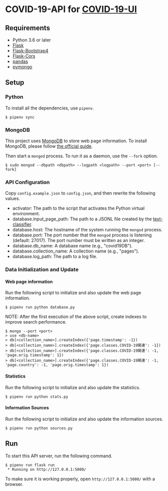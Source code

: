 # COVID-19-API for [COVID-19-UI]((https://github.com/NLPforCOVID-19/covid-19-ui))

## Requirements

- Python 3.6 or later
- [Flask](https://pypi.org/project/Flask/)
- [Flask-Bootstrap4](https://pypi.org/project/Flask-Bootstrap4/)
- [Flask-Cors](https://pypi.org/project/Flask-Cors/)
- [pandas](https://pypi.org/project/pandas/)
- [pymongo](https://pypi.org/project/pymongo/)

## Setup

### Python

To install all the dependencies, use `pipenv`.

```
$ pipenv sync
```

### MongoDB

This project uses [MongoDB](https://www.mongodb.com/) to store web page information.
To install MongoDB, please follow [the official guide](https://docs.mongodb.com/manual/installation/).

Then start a `mongod` process.
To run it as a daemon, use the `--fork` option.

```
$ sudo mongod --dbpath <dbpath> --logpath <logpath> --port <port> [--fork]
```

### API Configuration

Copy `config.example.json` to `config.json`, and then rewrite the following values.

- activator: The path to the script that activates the Python virtual environment.
- database.input_page_path: The path to a JSONL file created by the [text-classifier](https://github.com/NLPforCOVID-19/text-classifier).
- database.host: The hostname of the system running the `mongod` process.
- database.port: The port number that the `mongod` process is listening (default: 27017). The port number must be written as an integer.
- database.db_name: A database name (e.g., "covid19DB").
- database.collection_name: A collection name (e.g., "pages").
- database.log_path: The path to a log file.

### Data Initialization and Update

#### Web page information

Run the following script to initialize and also update the web page information.

```
$ pipenv run python database.py
```

NOTE: After the first execution of the above script, create indexes to improve search performance.

```
$ mongo --port <port>
> use <db-name>
> db[<collection_name>].createIndex({'page.timestamp': -1})
> db[<collection_name>].createIndex({'page.classes.COVID-19関連': -1})
> db[<collection_name>].createIndex({'page.classes.COVID-19関連': -1, 'page.orig.timestamp': 1})
> db[<collection_name>].createIndex({'page.classes.COVID-19関連': -1, 'page.country': -1, 'page.orig.timestamp': 1})
```

#### Statistics

Run the following script to initialize and also update the statistics.

```
$ pipenv run python stats.py
```

#### Information Sources

Run the following script to initialize and also update the information sources.

```
$ pipenv run python sources.py
```

## Run

To start this API server, run the following command.

```
$ pipenv run flask run
 * Running on http://127.0.0.1:5000/
```

To make sure it is working properly, open `http://127.0.0.1:5000/` with a browser.
